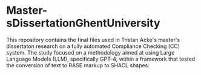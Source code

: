 # Master-sDissertationGhentUniversity
This repository contains the final files used in Tristan Acke's master's dissertaton research on a fully automated Compliance Checking (CC) system. The study focused on a methodology aimed at using Large Language Models (LLM), specifically GPT-4, within a framework that tested the conversion of text to RASE markup to SHACL shapes.
